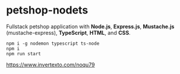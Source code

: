 # petshop-nodets

Fullstack petshop application with **Node.js**, **Express.js**, **Mustache.js** (mustache-express), **TypeScript**, **HTML**, and **CSS**.

```
npm i -g nodemon typescript ts-node
npm i
npm run start
```

https://www.invertexto.com/noqu79
